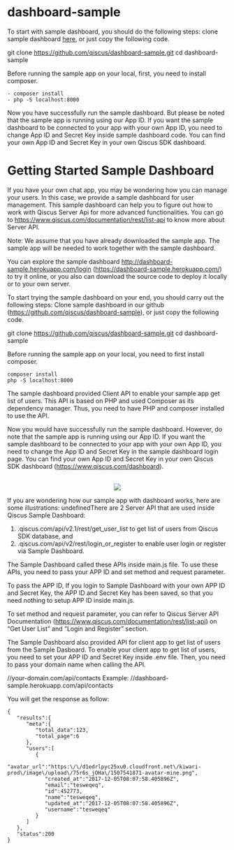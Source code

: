 # dashboard-sample
To start with sample dashboard, you should do the following steps: clone sample dashboard [here](https://github.com/qiscus/dashboard-sample), or just copy the following code.

git clone https://github.com/qiscus/dashboard-sample.git
cd dashboard-sample

Before running the sample app on your local, first, you need to install composer.
```
- composer install
- php -S localhost:8000
```

Now you have successfully run the sample dashboard. But please be noted that the sample app is running using our App ID. If you want the sample dashboard to be connected to your app with your own App ID, you need to change App ID and Secret Key inside sample dashboard code. You can find your own App ID and Secret Key in your own Qiscus SDK dashboard.


# Getting Started Sample Dashboard

If you have your own chat app, you may be wondering how you can manage your users. In this case, we provide a sample dashboard for user management. This sample dashboard can help you to figure out how to work with Qiscus Server Api for more advanced functionalities. You can go to https://www.qiscus.com/documentation/rest/list-api to know more about Server API.


Note: We assume that you have already downloaded the sample app. The sample app will be needed to work together with the sample dashboard.


You can explore the sample dashboard http://dashboard-sample.herokuapp.com/login (https://dashboard-sample.herokuapp.com/) to try it online, or you also can download the source code to deploy it locally or to your own server.

To start trying the sample dashboard on your end, you should carry out the following steps:
Clone sample dashboard in our github (https://github.com/qiscus/dashboard-sample), or just copy the following code.

git clone https://github.com/qiscus/dashboard-sample.git
cd dashboard-sample

Before running the sample app on your local, you need to first install composer. 
```
composer install
php -S localhost:8000
```

The sample dashboard provided Client API to enable your sample app get list of users. This API is based on PHP and used Composer as its dependency manager. Thus, you need to have PHP and composer installed to use the API.


Now you would have successfully run the sample dashboard. However, do note that the sample app is running using our App ID. If you want the sample dashboard to be connected to your app with your own App ID, you need to change the App ID and Secret Key in the sample dashboard login page. You can find your own App ID and Secret Key in your own Qiscus SDK dashboard (https://www.qiscus.com/dashboard).

<p align="center"><br/><img src="https://quip.com/-/blob/RSXAAAKySwn/BReskZmWu4g4I5vF2yu0Ug"/><br/></p>

If you are wondering how our sample app with dashboard works, here are some illustrations:
undefinedThere are 2 Server API that are used inside Qiscus Sample Dashboard:

1. .qiscus.com/api/v2.1/rest/get_user_list to get list of users from Qiscus SDK database, and
2. .qiscus.com/api/v2/rest/login_or_register to enable user login or register via Sample Dashboard.

The Sample Dashboard called these APIs inside main.js file. To use these APIs, you need to pass your APP ID and  set method and request parameter.

To pass the APP ID, If you login to Sample Dashboard with your own APP ID and Secret Key, the APP ID and Secret Key has been saved, so that you need nothing to setup APP ID inside main.js.  

To set method and request parameter, you can refer to Qiscus Server API Documentation (https://www.qiscus.com/documentation/rest/list-api) on “Get User List” and “Login and Register” section.

The Sample Dashboard also provided API for client app to get list of users from the Sample Dasboard. 
To enable your client app to get list of users, you need to set your APP ID and Secret Key inside .env file. Then, you need to pass your domain name when calling the API.

//your-domain.com/api/contacts
Example: //dashboard-sample.herokuapp.com/api/contacts

You will get the response as follow:
```
{
   "results":{
      "meta":{
         "total_data":123,
         "total_page":6
      },
      "users":[
         {
            "avatar_url":"https:\/\/d1edrlpyc25xu0.cloudfront.net\/kiwari-prod\/image\/upload\/75r6s_jOHa\/1507541871-avatar-mine.png",
            "created_at":"2017-12-05T08:07:58.405896Z",
            "email":"tesweqeq",
            "id":452773,
            "name":"tesweqeq",
            "updated_at":"2017-12-05T08:07:58.405896Z",
            "username":"tesweqeq"
         }
      ]
   },
   "status":200
}
```
